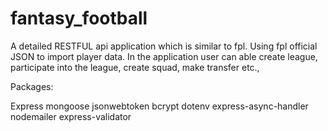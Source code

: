 # fantasy_football
A detailed RESTFUL api application which is similar to fpl. Using fpl official JSON to import player data. In the application user can able create league, participate into the league, create squad, make transfer etc.,


Packages:

Express
mongoose
jsonwebtoken
bcrypt
dotenv
express-async-handler
nodemailer
express-validator

